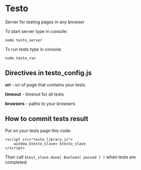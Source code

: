 Testo
=====

Server for testing pages in any browser

To start server type in console:

    node testo_server

To run tests type in console:

    node testo_run

Directives in testo_config.js
-----------------------------

**uri** - uri of page that contains your tests.

**timeout** - timeout for all tests

**browsers** - paths to your browsers


How to commit tests result
--------------------------

Put on your tests page this code:

    <script src="testo_library.js">
        window.$testo_slave= $testo_slave
    </script>

Than call `$test_slave.done( Boolean( passed ) )` when tests are completed.
